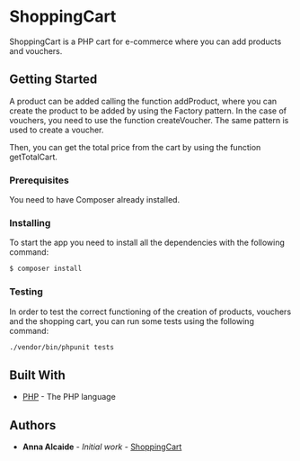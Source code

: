 # ShoppingCart

ShoppingCart is a PHP cart for e-commerce where you can add products and vouchers.

## Getting Started

A product can be added calling the function addProduct, where you can create the product to be added by using the Factory pattern. In the case of vouchers, you need to use the function createVoucher. The same pattern is used to create a voucher.

Then, you can get the total price from the cart by using the function getTotalCart.

### Prerequisites

You need to have Composer already installed.

### Installing

To start the app you need to install all the dependencies with the following command:

```bash
$ composer install
```

### Testing

In order to test the correct functioning of the creation of products, vouchers and the shopping cart, you can run some tests using the following command:

```bash
./vendor/bin/phpunit tests
```

## Built With

- [PHP](https://www.php.net/) - The PHP language

## Authors

- **Anna Alcaide** - _Initial work_ - [ShoppingCart](https://github.com/sassenagh/shopping-cart-php)
